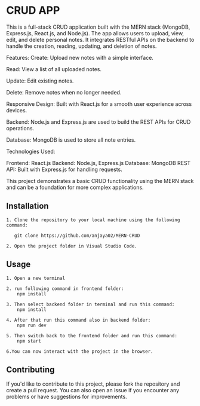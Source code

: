
# CRUD APP

This is a full-stack CRUD application built with the MERN stack (MongoDB, Express.js, React.js, and Node.js). The app allows users to upload, view, edit, and delete personal notes. It integrates RESTful APIs on the backend to handle the creation, reading, updating, and deletion of notes.

Features:
Create: Upload new notes with a simple interface.

Read: View a list of all uploaded notes.

Update: Edit existing notes.

Delete: Remove notes when no longer needed.

Responsive Design: Built with React.js for a smooth user experience across devices.

Backend: Node.js and Express.js are used to build the REST APIs for CRUD operations.

Database: MongoDB is used to store all note entries.

Technologies Used:

Frontend: React.js
Backend: Node.js, Express.js
Database: MongoDB
REST API: Built with Express.js for handling requests.

This project demonstrates a basic CRUD functionality using the MERN stack and can be a foundation for more complex applications.



## Installation

    1. Clone the repository to your local machine using the following command:

       git clone https://github.com/anjaya02/MERN-CRUD

    2. Open the project folder in Visual Studio Code.

 

## Usage

    1. Open a new terminal

    2. run following command in frontend folder:
        npm install

    3. Then select backend folder in terminal and run this command:
        npm install

    4. After that run this command also in backend folder:
        npm run dev

    5. Then switch back to the frontend folder and run this command:
        npm start

    6.You can now interact with the project in the browser.


## Contributing

If you'd like to contribute to this project, please fork the repository and create a pull request. You can also open an issue if you encounter any problems or have suggestions for improvements.



